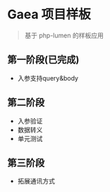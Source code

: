 # Gaea 项目样板
> 基于 php-lumen 的样板应用

## 第一阶段(已完成)
- 入参支持query&body

## 第二阶段
- 入参验证
- 数据转义
- 单元测试

## 第三阶段
- 拓展通讯方式

